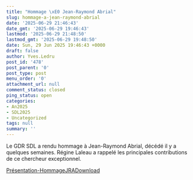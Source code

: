 ```yaml
---
title: "Hommage \xE0 Jean-Raymond Abrial"
slug: hommage-a-jean-raymond-abrial
date: '2025-06-29 21:46:43'
date_gmt: '2025-06-29 19:46:43'
lastmod: '2025-06-29 21:48:50'
lastmod_gmt: '2025-06-29 19:48:50'
date: Sun, 29 Jun 2025 19:46:43 +0000
draft: false
author: Yves.Ledru
post_id: '478'
post_parent: '0'
post_type: post
menu_order: '0'
attachment_url: null
comment_status: closed
ping_status: open
categories:
- An2025
- SDL2025
- Uncategorized
tags: null
summary: ''
---
```


Le GDR SDL a rendu hommage à Jean-Raymond Abrial, décédé il y a quelques semaines. Régine Laleau a rappelé les principales contributions de ce chercheur exceptionnel.

[Présentation-HommageJRA](https://gdr-gpl.cnrs.fr/wp-content/uploads/2025/06/Presentation-HommageJRA.pdf)[Download](https://gdr-gpl.cnrs.fr/wp-content/uploads/2025/06/Presentation-HommageJRA.pdf)
